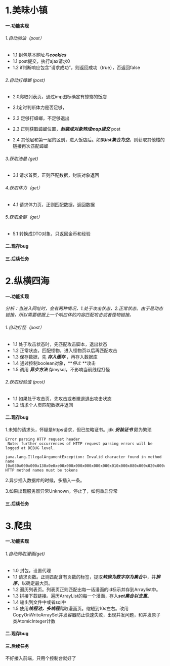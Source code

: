 # 1.美味小镇

#### 一.功能实现

###### 1.自动加油（post）

- 1.1 封包基本网址与***cookies***
- 1.1 post提交，执行ajax请求0
- 1.2 if判断响应包含“请求成功”，则返回成功（true），否返回false



###### 2.自动打蟑螂 (post)

- 2.0爬取列表页，通过imp图标确定有蟑螂的饭店

- 2.1定时判断体力是否足够，
- 2.2 足够打蟑螂，不足够退出
- 2.3 正则获取蟑螂位置，***封装成对象转成map提交*** post
- 2.4 其他层和第一层的区别，进入饭店后。如果***list集合为空***。则获取其他楼的链接再次匹配蟑螂



###### 3.获取油量 (get)

- 3.1 请求首页，正则匹配数据，封装对象返回



###### 4.获取体力（get）

- 4.1 请求体力页，正则匹配数据，返回数据



###### 5.获取全部（get）

- 5.1 转换成DTO对象，只返回金币和经验





#### 二.现存bug

#### 三.后续任务



# 2.纵横四海

#### 一.功能实现

*分析：当进入网址时，会有两种情况，1.处于攻击状态，2.正常状态。由于是动态链接，所以需要根据上一个响应体的内容匹配攻击或者怪物链接。*



###### 1.自动打怪（post）

- 1.1 处于攻击状态时，先匹配攻击脚本，退出状态
- 1.2 正常状态，匹配怪物，进入怪物页以后再匹配攻击
- 1.3 保存数据，先 ***存入缓存*** ，再存入数据库
- 1.4 通过控制boolean对象，***停止* **攻击
- 1.5 调用 ***异步方法*** 存mysql，不影响当前线程打怪



###### 2.获取经验值 (post)

- 1.1 如果处于攻击页，先攻击或者撤退退出攻击状态
- 1.2 请求个人页匹配数据并返回





#### 二.现存bug

1.未知的请求头，怀疑是https请求，但已忽略证书。jdk ***安装证书*** 颇为繁琐

```
Error parsing HTTP request header
 Note: further occurrences of HTTP request parsing errors will be logged at DEBUG level.

java.lang.IllegalArgumentException: Invalid character found in method name [0x030x000x000x130x0e0xe00x000x000x000x000x000x010x000x080x000x020x000x000x00...]. HTTP method names must be tokens
```



2.异步插入数据库的时候，多插入一条。



3.如果出现服务器异常Unknown，停止了，如何重启异常



#### 三.后续任务



# 3.爬虫

#### 一.功能实现

###### 1.自动爬取漫画(get)

- 1.0  封包，设置代理
- 1.1 请求页数。正则匹配含有页数的标签，提取***转换为数字存为集合***中，并***排序***，以确定最大页。
- 1.2  遍历列表页。列表页正则匹配出每一话漫画的id标示并存到Arraylist中。
- 1.3  拼接下载链接。遍历ArrayList的每一个漫画，存入***set集合以去重***。
- 1.4  输出到文件中或者sql中
- 1.5  使用***线程池，多线程***爬取漫画页。缩短到10s左右。改用CopyOnWriteArraySet并发容器防止快速失败，出现并发问题，和并发原子类AtomicInteger计数



#### 二.现存bug

#### 三.后续任务

不好接入前端，只用个控制台就好了


